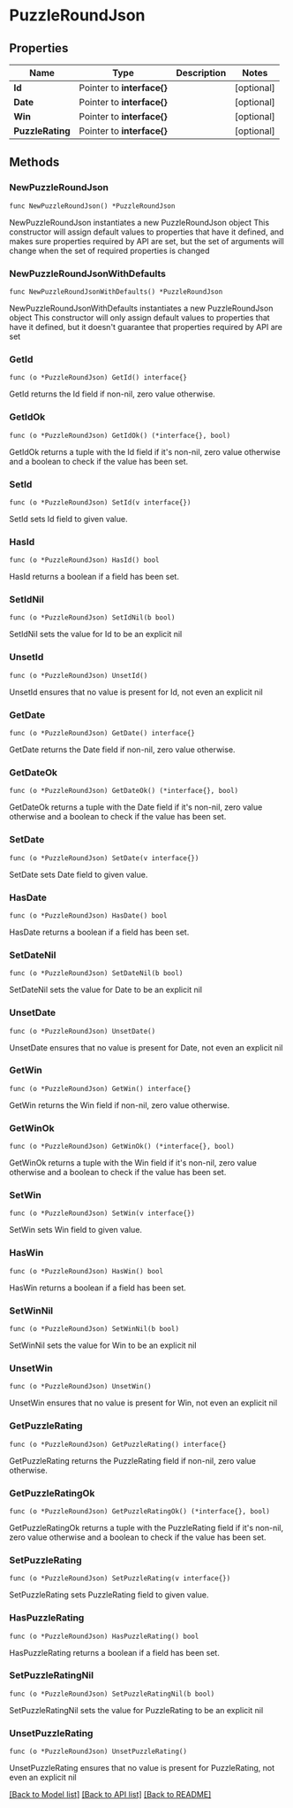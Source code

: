 # PuzzleRoundJson

## Properties

Name | Type | Description | Notes
------------ | ------------- | ------------- | -------------
**Id** | Pointer to **interface{}** |  | [optional] 
**Date** | Pointer to **interface{}** |  | [optional] 
**Win** | Pointer to **interface{}** |  | [optional] 
**PuzzleRating** | Pointer to **interface{}** |  | [optional] 

## Methods

### NewPuzzleRoundJson

`func NewPuzzleRoundJson() *PuzzleRoundJson`

NewPuzzleRoundJson instantiates a new PuzzleRoundJson object
This constructor will assign default values to properties that have it defined,
and makes sure properties required by API are set, but the set of arguments
will change when the set of required properties is changed

### NewPuzzleRoundJsonWithDefaults

`func NewPuzzleRoundJsonWithDefaults() *PuzzleRoundJson`

NewPuzzleRoundJsonWithDefaults instantiates a new PuzzleRoundJson object
This constructor will only assign default values to properties that have it defined,
but it doesn't guarantee that properties required by API are set

### GetId

`func (o *PuzzleRoundJson) GetId() interface{}`

GetId returns the Id field if non-nil, zero value otherwise.

### GetIdOk

`func (o *PuzzleRoundJson) GetIdOk() (*interface{}, bool)`

GetIdOk returns a tuple with the Id field if it's non-nil, zero value otherwise
and a boolean to check if the value has been set.

### SetId

`func (o *PuzzleRoundJson) SetId(v interface{})`

SetId sets Id field to given value.

### HasId

`func (o *PuzzleRoundJson) HasId() bool`

HasId returns a boolean if a field has been set.

### SetIdNil

`func (o *PuzzleRoundJson) SetIdNil(b bool)`

 SetIdNil sets the value for Id to be an explicit nil

### UnsetId
`func (o *PuzzleRoundJson) UnsetId()`

UnsetId ensures that no value is present for Id, not even an explicit nil
### GetDate

`func (o *PuzzleRoundJson) GetDate() interface{}`

GetDate returns the Date field if non-nil, zero value otherwise.

### GetDateOk

`func (o *PuzzleRoundJson) GetDateOk() (*interface{}, bool)`

GetDateOk returns a tuple with the Date field if it's non-nil, zero value otherwise
and a boolean to check if the value has been set.

### SetDate

`func (o *PuzzleRoundJson) SetDate(v interface{})`

SetDate sets Date field to given value.

### HasDate

`func (o *PuzzleRoundJson) HasDate() bool`

HasDate returns a boolean if a field has been set.

### SetDateNil

`func (o *PuzzleRoundJson) SetDateNil(b bool)`

 SetDateNil sets the value for Date to be an explicit nil

### UnsetDate
`func (o *PuzzleRoundJson) UnsetDate()`

UnsetDate ensures that no value is present for Date, not even an explicit nil
### GetWin

`func (o *PuzzleRoundJson) GetWin() interface{}`

GetWin returns the Win field if non-nil, zero value otherwise.

### GetWinOk

`func (o *PuzzleRoundJson) GetWinOk() (*interface{}, bool)`

GetWinOk returns a tuple with the Win field if it's non-nil, zero value otherwise
and a boolean to check if the value has been set.

### SetWin

`func (o *PuzzleRoundJson) SetWin(v interface{})`

SetWin sets Win field to given value.

### HasWin

`func (o *PuzzleRoundJson) HasWin() bool`

HasWin returns a boolean if a field has been set.

### SetWinNil

`func (o *PuzzleRoundJson) SetWinNil(b bool)`

 SetWinNil sets the value for Win to be an explicit nil

### UnsetWin
`func (o *PuzzleRoundJson) UnsetWin()`

UnsetWin ensures that no value is present for Win, not even an explicit nil
### GetPuzzleRating

`func (o *PuzzleRoundJson) GetPuzzleRating() interface{}`

GetPuzzleRating returns the PuzzleRating field if non-nil, zero value otherwise.

### GetPuzzleRatingOk

`func (o *PuzzleRoundJson) GetPuzzleRatingOk() (*interface{}, bool)`

GetPuzzleRatingOk returns a tuple with the PuzzleRating field if it's non-nil, zero value otherwise
and a boolean to check if the value has been set.

### SetPuzzleRating

`func (o *PuzzleRoundJson) SetPuzzleRating(v interface{})`

SetPuzzleRating sets PuzzleRating field to given value.

### HasPuzzleRating

`func (o *PuzzleRoundJson) HasPuzzleRating() bool`

HasPuzzleRating returns a boolean if a field has been set.

### SetPuzzleRatingNil

`func (o *PuzzleRoundJson) SetPuzzleRatingNil(b bool)`

 SetPuzzleRatingNil sets the value for PuzzleRating to be an explicit nil

### UnsetPuzzleRating
`func (o *PuzzleRoundJson) UnsetPuzzleRating()`

UnsetPuzzleRating ensures that no value is present for PuzzleRating, not even an explicit nil

[[Back to Model list]](../README.md#documentation-for-models) [[Back to API list]](../README.md#documentation-for-api-endpoints) [[Back to README]](../README.md)


